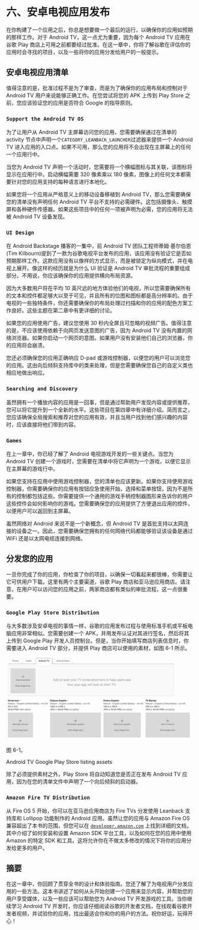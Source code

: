 # 六、安卓电视应用发布

在你构建了一个应用之后，你总是想要做一个最后的运行，以确保你的应用如预期的那样工作。对于 Android TV，这一点尤为重要，因为每个 Android TV 应用在谷歌 Play 商店上可用之前都要经过批准。在这一章中，你将了解谷歌在评估你的应用时会寻找的项目，以及一些将你的应用分发给用户的一般提示。

## 安卓电视应用清单

值得注意的是，批准过程不是为了审查，而是为了确保你的应用布局和控制对于 Android TV 用户来说能够正确工作。在您尝试将您的 APK 上传到 Play Store 之前，您应该验证您的应用是否符合 Google 的指导原则。

### `Support the Android TV OS`

为了让用户从 Android TV 主屏幕访问您的应用，您需要确保通过在清单的 activity 节点中声明一个`CATEGORY_LEANBACK_LAUNCHER`过滤器来提供一个 Android TV 进入应用的入口点。如果不可用，那么您的应用将不会出现在主屏幕上的任何一个应用行中。

当您为 Android TV 声明一个活动时，您需要将一个横幅图标与其关联，该图标将显示在应用行中。启动横幅需要 320 像素乘以 180 像素，图像上的任何文本都需要针对您的应用支持的每种语言进行本地化。

如果您将一个应用从严格意义上的移动设备移植到 Android TV，那么您需要确保您的清单没有声明任何 Android TV 平台不支持的必需硬件。这包括摄像头、触摸屏和各种硬件传感器。如果这些项目中的任何一项被声明为必需，您的应用将无法被 Android TV 设备发现。

### `UI Design`

在 Android Backstage 播客的一集中，前 Android TV 团队工程师蒂姆·基尔伯恩(Tim Kilbourn)提到了一款为谷歌电视平台发布的应用，该应用没有验证它是否如预期那样工作。这款应用没有以像样的方式显示，而是被锁定为纵向模式，并在电视上展开。像这样的经历就是为什么 UI 验证是 Android TV 审批流程的重要组成部分。不用说，你应该确保你的应用提供横向布局资源。

因为大多数用户将在平均 10 英尺远的地方体验他们的电视，所以您需要确保所有的文本和控件都足够大以至于可见，并且所有的位图和图标都是高分辨率的。由于电视的一些独特条件，你还需要确保你的布局处理过扫描和你的应用的配色方案工作良好。这些主题在第二章中有更详细的讨论。

如果您的应用使用广告，建议您使用 30 秒内全屏且可忽略的视频广告。值得注意的是，不应该使用依赖于向网页发送意图的广告，因为 Android TV 没有内置的网络浏览器。如果你启动一个网页的意图，如果用户没有安装他们自己的浏览器，你的应用将会崩溃。

您还必须确保您的应用正确响应 D-pad 或游戏控制器，以便您的用户可以浏览您的应用。这由向后倾斜支持库中的类来处理，但是您需要确保您自己的自定义类也相应地做出响应。

### `Searching and Discovery`

虽然拥有一个播放内容的应用是一回事，但是通过帮助用户发现内容或提供推荐，您可以将它提升到一个全新的水平。这些项目在第四章中有详细介绍。简而言之，您应该确保全局搜索和推荐对您的应用有效，并且当用户找到他们感兴趣的内容时，应该直接将他们带到内容。

### `Games`

在上一章中，你已经了解了 Android 电视游戏开发的一些关键点。当您为 Android TV 创建一个游戏时，您需要在清单中将它声明为一个游戏，以便它显示在主屏幕的游戏行中。

如果您支持在应用中使用游戏控制器，您的清单也应该更新。如果你支持使用游戏控制器，你需要确保你的应用有按钮应急使用开始，选择和菜单按钮，因为不是所有的控制都包括这些。你需要提供一个通用的游戏手柄控制器图形来告诉你的用户这些控件会如何影响你的游戏。您需要确保您的应用提供了方便退出应用的控件，以便用户可以返回到主屏幕。

虽然网络对 Android 来说不是一个新概念，但 Android TV 是首批支持以太网连接的设备之一。因此，您需要确保您拥有的任何网络代码都能够验证该设备是通过 WiFi 还是以太网电缆连接到网络。

## 分发您的应用

一旦你完成了你的应用，你检查了你的项目，以确保一切看起来都很棒，你需要让它可供用户下载。这里有两个主要渠道，谷歌 Play 商店和亚马逊应用商店。请注意，在用户可以访问您的应用之前，两家商店都有类似的审批流程，这一点很重要。

### `Google Play Store Distribution`

与大多数涉及安卓电视的事情一样，谷歌的应用发布过程与使用标准手机或平板电脑应用非常相似。您需要创建一个 APK，并用发布认证对其进行签名，然后将其上传到 Google Play 开发人员控制台。但是，当你开始填写商店列表信息时，你需要进入 Android TV 部分，并提供 Play 商店可以使用的素材，如图 6-1 所示。

![A978-1-4842-1784-9_6_Fig1_HTML.jpg](img/A978-1-4842-1784-9_6_Fig1_HTML.jpg)

图 6-1。

Android TV Google Play Store listing assets

除了必须提供素材之外，Play Store 将自动知道您是否正在发布 Android TV 应用，因为在您的清单文件中声明了一个向后倾斜的启动器。

### `Amazon Fire TV Distribution`

从 Fire OS 5 开始，你可以在亚马逊应用商店为 Fire TVs 分发使用 Leanback 支持库和 Lollipop 功能制作的 Android 应用。虽然让您的应用与 Amazon Fire OS 兼容超出了本书的范围，但您可以在 [`developer.amazon.com`](https://developer.amazon.com) 上找到详细的文档，其中介绍了如何安装和设置 Amazon SDK 平台工具，以及如何在您的应用中使用 Amazon 的特定 SDK 和工具。这将允许你在不做太多修改的情况下将你的应用分发给更多的用户。

## 摘要

在这一章中，你回顾了贯穿全书的设计和体验指南。您还了解了为电视用户分发应用的一些方法。这本书讲述了如何从头开始创建一个应用来显示内容，并帮助您的用户享受媒体，以及一些应该可以帮助您为 Android TV 开发游戏的工具。当你继续学习 Android TV 开发时，你应该仔细阅读谷歌的开发者文档，在线观看谷歌开发者视频，并试验你的应用，找出最适合你和你的用户的方法。祝你好运，玩得开心！